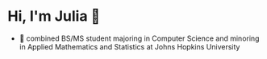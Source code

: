 # Hi, I'm Julia 👋
- 🏫 combined BS/MS student majoring in Computer Science and minoring in Applied Mathematics and Statistics at Johns Hopkins University
